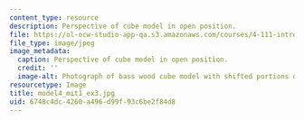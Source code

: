 ```yaml
---
content_type: resource
description: Perspective of cube model in open position.
file: https://ol-ocw-studio-app-qa.s3.amazonaws.com/courses/4-111-introduction-to-architecture-environmental-design-spring-2014/6748c4dc4260a496d99f93c6be2f84d8_model4_mit1_ex3.jpg
file_type: image/jpeg
image_metadata:
  caption: Perspective of cube model in open position.
  credit: ''
  image-alt: Photograph of bass wood cube model with shifted portions of the cube.
resourcetype: Image
title: model4_mit1_ex3.jpg
uid: 6748c4dc-4260-a496-d99f-93c6be2f84d8
---
```

